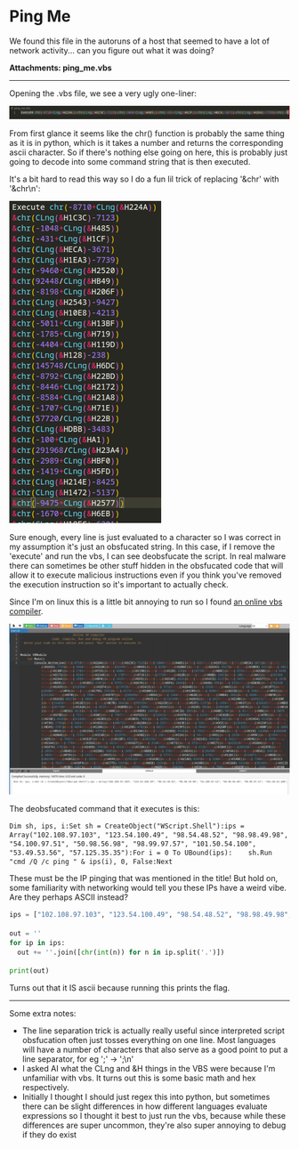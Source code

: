 # Ping Me

We found this file in the autoruns of a host that seemed to have a lot of network activity... can you figure out what it was doing?

**Attachments: ping_me.vbs**

---

Opening the .vbs file, we see a very ugly one-liner:

![a very ugly line of vbs code that starts with execute and then goes off the screen](https://github.com/mythemeria/ctf-writeups/blob/main/huntress/images/without%20newlines.png?raw=true)

From first glance it seems like the chr() function is probably the same thing as it is in python, which is it takes a number and returns the corresponding ascii character. So if there's nothing else going on here, this is probably just going to decode into some command string that is then executed.

It's a bit hard to read this way so I do a fun lil trick of replacing '&chr' with '&chr\n':

![the same code from before except now the chr functions are on separate lines and you can clearly see that there is nothing else that could execute malicious instructions there](https://github.com/mythemeria/ctf-writeups/blob/main/huntress/images/with%20newlines.png?raw=true)

Sure enough, every line is just evaluated to a character so I was correct in my assumption it's just an obsfucated string. In this case, if I remove the 'execute' and run the vbs, I can see deobsfucate the script. In real malware there can sometimes be other stuff hidden in the obsfucated code that will allow it to execute malicious instructions even if you think you've removed the execution instruction so it's important to actually check.

Since I'm on linux this is a little bit annoying to run so I found [an online vbs compiler](https://www.onlinegdb.com/online_vb_compiler).

![running the vbs in the online vbs compiler](https://github.com/mythemeria/ctf-writeups/blob/main/huntress/images/vbs%20compiler.png?raw=true)

The deobsfucated command that it executes is this:

```vbs
Dim sh, ips, i:Set sh = CreateObject("WScript.Shell"):ips = Array("102.108.97.103", "123.54.100.49", "98.54.48.52", "98.98.49.98", "54.100.97.51", "50.98.56.98", "98.99.97.57", "101.50.54.100", "53.49.53.56", "57.125.35.35"):For i = 0 To UBound(ips):    sh.Run "cmd /Q /c ping " & ips(i), 0, False:Next
```

These must be the IP pinging that was mentioned in the title! But hold on, some familiarity with networking would tell you these IPs have a weird vibe. Are they perhaps ASCII instead?

```python
ips = ["102.108.97.103", "123.54.100.49", "98.54.48.52", "98.98.49.98", "54.100.97.51", "50.98.56.98", "98.99.97.57", "101.50.54.100", "53.49.53.56", "57.125.35.35"]

out = ''
for ip in ips:
  out += ''.join([chr(int(n)) for n in ip.split('.')])
  
print(out)
```

Turns out that it IS ascii because running this prints the flag.

---

Some extra notes:

* The line separation trick is actually really useful since interpreted script obsfucation often just tosses everything on one line. Most languages will have a number of characters that also serve as a good point to put a line separator, for eg ';' -> ';\n'
* I asked AI what the CLng and &H things in the VBS were because I'm unfamiliar with vbs. It turns out this is some basic math and hex respectively.
* Initially I thought I should just regex this into python, but sometimes there can be slight differences in how different languages evaluate expressions so I thought it best to just run the vbs, because while these differences are super uncommon, they're also super annoying to debug if they do exist
